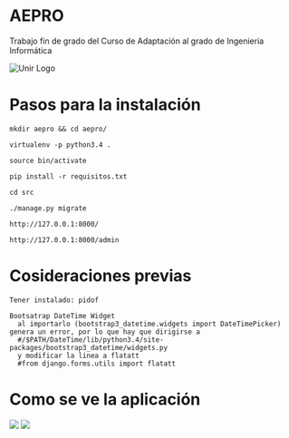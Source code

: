 # AEPRO

Trabajo fin de grado del Curso de Adaptación al grado de Ingenieria Informática

![Unir Logo](https://www.decointerior.es/wp-content/uploads/2015/01/logo-unir-e1423826671421.png)

# Pasos para la instalación

```
mkdir aepro && cd aepro/

virtualenv -p python3.4 .

source bin/activate

pip install -r requisitos.txt

cd src

./manage.py migrate

http://127.0.0.1:8000/

http://127.0.0.1:8000/admin

```
# Cosideraciones previas

```
Tener instalado: pidof

Bootsatrap DateTime Widget 
  al importarlo (bootstrap3_datetime.widgets import DateTimePicker) genera un error, por lo que hay que dirigirse a  
  #/$PATH/DateTime/lib/python3.4/site-packages/bootstrap3_datetime/widgets.py
  y modificar la linea a flatatt
  #from django.forms.utils import flatatt

```

# Como se ve la aplicación

![](https://image.ibb.co/jcHWU5/Screen_Shot_2017_08_30_at_13_55_04.png)
![](https://image.ibb.co/jcyYbk/Screen_Shot_2017_08_30_at_14_27_57.png)

